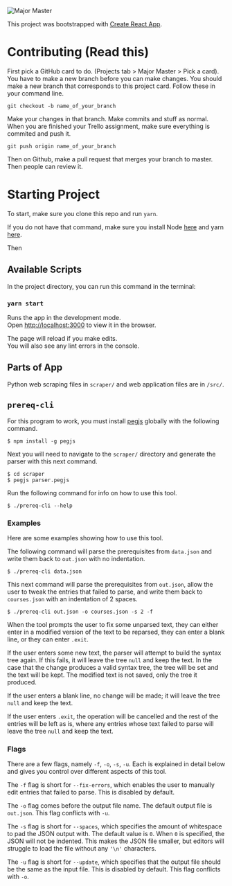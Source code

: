 ![Major Master](https://i.imgur.com/UZJIgtA.png)

This project was bootstrapped with
[Create React App](https://github.com/facebook/create-react-app).

# Contributing (Read this)
First pick a GitHub card to do. (Projects tab > Major Master > Pick a card). You
have to make a new branch before you can make changes. You should make a new
branch that corresponds to this project card. Follow these in your command line.

```
git checkout -b name_of_your_branch
```

Make your changes in that branch. Make commits and stuff as normal. When you are
finished your Trello assignment, make sure everything is commited and push it.

```
git push origin name_of_your_branch
```

Then on Github, make a pull request that merges your branch to master. Then
people can review it.

# Starting Project

To start, make sure you clone this repo and run `yarn`.

If you do not have that command, make sure you install Node
[here](https://nodejs.org/en/) and yarn [here](https://yarnpkg.com/lang/en/docs/install/#mac-stable).

Then

## Available Scripts

In the project directory, you can run this command in the terminal:

### `yarn start`

Runs the app in the development mode.<br />
Open [http://localhost:3000](http://localhost:3000) to view it in the browser.

The page will reload if you make edits.<br />
You will also see any lint errors in the console.

## Parts of App

Python web scraping files in `scraper/` and web application files are
in `/src/`.

## `prereq-cli`

For this program to work, you must install
[pegjs](https://www.npmjs.com/package/pegjs) globally with the
following command.

```
$ npm install -g pegjs
```

Next you will need to navigate to the `scraper/` directory and generate the
parser with this next command.

```
$ cd scraper
$ pegjs parser.pegjs
```

Run the following command for info on how to use this tool.

```
$ ./prereq-cli --help
```

### Examples

Here are some examples showing how to use this tool.

The following command will parse the prerequisites from `data.json` and write
them back to `out.json` with no indentation.

```
$ ./prereq-cli data.json
```

This next command will parse the prerequisites from `out.json`, allow the
user to tweak the entries that failed to parse, and write them back to
`courses.json` with an indentation of 2 spaces.

```
$ ./prereq-cli out.json -o courses.json -s 2 -f
```

When the tool prompts the user to fix some unparsed text, they can either enter
in a modified version of the text to be reparsed, they can enter a blank line,
or they can enter `.exit`.

If the user enters some new text, the parser will attempt to build the syntax
tree again.  If this fails, it will leave the tree `null` and keep the text.  In
the case that the change produces a valid syntax tree, the tree will be set and
the text will be kept.  The modified text is not saved, only the tree
it produced.

If the user enters a blank line, no change will be made; it will leave the tree
`null` and keep the text.

If the user enters `.exit`, the operation will be cancelled and the rest of the
entries will be left as is, where any entries whose text failed to parse will
leave the tree `null` and keep the text.

### Flags

There are a few flags, namely `-f`, `-o`, `-s`, `-u`. Each is explained in
detail below and gives you control over different aspects of this tool.

The `-f` flag is short for `--fix-errors`, which enables the user to manually
edit entries that failed to parse.  This is disabled by default.

The `-o` flag comes before the output file name.  The default output file is
`out.json`.  This flag conflicts with `-u`.

The `-s` flag is short for `--spaces`, which specifies the amount of whitespace
to pad the JSON output with.  The default value is `0`.  When `0` is specified,
the JSON will not be indented.  This makes the JSON file smaller, but editors
will struggle to load the file without any `'\n'` characters.

The `-u` flag is short for `--update`, which specifies that the output file
should be the same as the input file.  This is disabled by default.  This flag
conflicts with `-o`.
